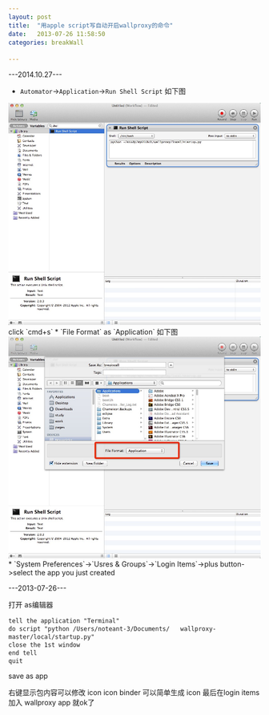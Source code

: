 ```yaml
---
layout: post
title:  "用apple script写自动开启wallproxy的命令"
date:   2013-07-26 11:58:50
categories: breakWall

---
```


---2014.10.27---

* `Automator`->`Application`->`Run Shell Script`
如下图
<img src="/resources/2014/10/27/1.png" alt="Drawing" style="width: 800px;"/>
click `cmd+s` 
* `File Format` as `Application`
如下图
<img src="/resources/2014/10/27/2.png" alt="Drawing" style="width: 800px;"/>
* `System Preferences`->`Usres & Groups`->`Login Items`->plus button->select the app you just created

---2013-07-26---

打开 as编辑器

	tell the application "Terminal"
	do script "python /Users/noteant-3/Documents/	wallproxy-master/local/startup.py"
	close the 1st window
	end tell
	quit

save as app

右键显示包内容可以修改 icon
icon binder 可以简单生成 icon
最后在login items 加入 wallproxy app 就ok了
